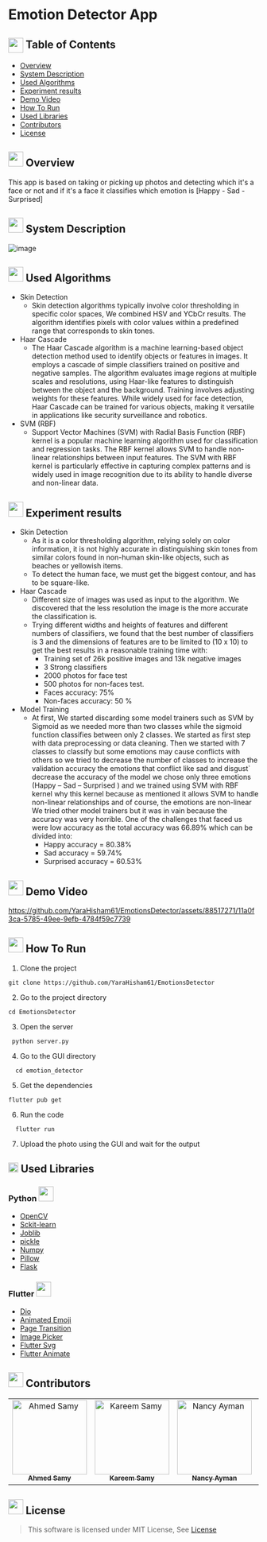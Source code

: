 # Emotion Detector App
## <img align= center width=30px height=30px src="https://github.com/AhmedSamy02/Adders-Mania/assets/88517271/dba75e61-02dd-465b-bc31-90907f36c93a"> Table of Contents

- [Overview](#overview)
- [System Description](#sysdes) 
- [Used Algorithms](#algo)
- [Experiment results](#res)
- [Demo Video](#vid)
- [How To Run](#run)
- [Used Libraries](#lib)
- [Contributors](#contributors)
- [License](#license)
  
## <img src="https://github.com/AhmedSamy02/Adders-Mania/assets/88517271/9ed3ee67-0407-4c82-9e29-4faa76d1ac44" width="30" height="30" /> Overview <a name = "overview"></a>
This app is based on taking or picking up photos and detecting which it's a face or not and if it's a face it classifies which emotion is [Happy - Sad - Surprised]
## <img src="https://github.com/YaraHisham61/OS_Scheduler/assets/88517271/d8e6c9f3-9ba5-4d9e-a108-7d9a95989812" width="30" height="30" /> System Description <a name = "sysdes"></a>
![image](https://github.com/YaraHisham61/EmotionsDetector/assets/88517271/1931d295-de99-4bf1-8e8e-e7ac992e1459)
## <img src="https://cdn-icons-png.flaticon.com/512/7690/7690595.png" width="30" height="30" /> Used Algorithms <a name = "algo"></a>
- Skin Detection
  - Skin detection algorithms typically involve color thresholding in specific color spaces, We combined HSV and YCbCr
  results. The algorithm identifies pixels with color values within a predefined range that corresponds to skin tones. 
- Haar Cascade
  - The Haar Cascade algorithm is a machine learning-based object detection method used to identify objects or 
  features in images. It employs a cascade of simple classifiers trained on positive and negative samples. The 
  algorithm evaluates image regions at multiple scales and resolutions, using Haar-like features to distinguish 
  between the object and the background. Training involves adjusting weights for these features. While widely 
  used for face detection, Haar Cascade can be trained for various objects, making it versatile in applications 
  like security surveillance and robotics.
- SVM (RBF)
  - Support Vector Machines (SVM) with Radial Basis Function (RBF) kernel is a popular machine learning 
  algorithm used for classification and regression tasks. The RBF kernel allows SVM to handle non-linear 
  relationships between input features. The SVM with RBF kernel is particularly effective in capturing complex 
  patterns and is widely used in image recognition due to its ability to handle diverse and non-linear data.
## <img src="https://github.com/YaraHisham61/EmotionsDetector/assets/88517271/6726d0d6-d0e6-4b7d-942a-3e03430ccbb8" width="30" height="30" /> Experiment results <a name = "res"></a>
- Skin Detection
  - As it is a color thresholding algorithm, relying solely on color information, it is not highly 
  accurate in distinguishing skin tones from similar colors found in non-human skin-like objects, 
  such as beaches or yellowish items.
  - To detect the human face, we must get the biggest contour, and has to be square-like.
- Haar Cascade 
  - Different size of images was used as input to the algorithm. We discovered that the less 
  resolution the image is the more accurate the classification is.
  - Trying different widths and heights of features and different numbers of classifiers, we found that 
  the best number of classifiers is 3 and the dimensions of features are to be limited to (10 x 10) to 
  get the best results in a reasonable training time with:
    - Training set of 26k positive images and 13k negative images 
    - 3 Strong classifiers 
    - 2000 photos for face test 
    - 500 photos for non-faces test.
    - Faces accuracy: 75% 
    - Non-faces accuracy: 50 %
- Model Training
  - At first, We started discarding some model trainers such as SVM by Sigmoid as we needed more than 
  two classes while the sigmoid function classifies between only 2 classes. We started as first step with data 
  preprocessing or data cleaning. Then we started with 7 classes to classify but some emotions may cause conflicts with others so we tried to decrease the number of classes to increase the 
  validation accuracy the emotions that conflict like sad and disgust` decrease the accuracy of the model we chose only three emotions (Happy – Sad – Surprised ) and we trained using SVM with 
  RBF kernel why this kernel because as mentioned it allows SVM to handle non-linear relationships 
  and of course, the emotions are non-linear We tried other model trainers but it was in vain because the 
  accuracy was very horrible.
  One of the challenges that faced us were low accuracy as the total accuracy was 66.89% which can 
  be divided into: 
    - Happy accuracy = 80.38%
    - Sad accuracy = 59.74%
    - Surprised accuracy = 60.53%
## <img src="https://github.com/YaraHisham61/AYKN-Search-Engine/assets/88517271/2783fa4c-1371-45d2-bbfa-7682bbc4b65d" width="30" height="30" /> Demo Video <a name = "vid"></a>


https://github.com/YaraHisham61/EmotionsDetector/assets/88517271/11a0f3ca-5785-49ee-9efb-4784f59c7739


## <img src="https://github.com/YaraHisham61/OS_Scheduler/assets/88517271/1c40c081-3619-449b-a9d7-605fc7b2baca" width="30" height="30" />  How To Run <a name = "run"></a>
1) Clone the project
```
git clone https://github.com/YaraHisham61/EmotionsDetector
 ```
2) Go to the project directory
  ```
  cd EmotionsDetector
  ```
3) Open the server
```
 python server.py  
 ```
4) Go to the GUI directory
```
  cd emotion_detector
  ```
5) Get the dependencies
  ```
  flutter pub get
  ``` 
6) Run the code
```
  flutter run
  ```
7) Upload the photo using the GUI and wait for the output

## <img src="https://github.com/YaraHisham61/EmotionsDetector/assets/88517271/e309ac2c-bc8f-409d-a444-45ac2272086a" width="20" height="20" /> Used Libraries  <a name = "lib"></a>
### Python <img src="https://github.com/YaraHisham61/EmotionsDetector/assets/88517271/26018fd6-5ad9-4759-a033-59f6a9502bb7" width="30" height="30" />
- [OpenCV](https://docs.opencv.org/3.4/d6/d00/tutorial_py_root.html)
- [Sckit-learn](https://scikit-learn.org/stable/modules/classes.html)
- [Joblib](https://joblib.readthedocs.io/en/stable/)
- [pickle](https://docs.python.org/3/library/pickle.html)
- [Numpy](https://numpy.org/)
- [Pillow](https://pypi.org/project/Pillow/)
- [Flask](https://flask.palletsprojects.com/en/3.0.x/)

### Flutter <img src="https://github.com/YaraHisham61/EmotionsDetector/assets/88517271/838951f0-3acb-4c51-89ab-3ab9969f8e16" width="30" height="30" />
- [Dio](https://pub.dev/packages/dio)
- [Animated Emoji](https://pub.dartlang.org/packages?q=animated_emoji)
- [Page Transition](https://pub.dartlang.org/packages?q=page_transition)
- [Image Picker](https://pub.dartlang.org/packages?q=image_picker)
- [Flutter Svg](https://pub.dartlang.org/packages?q=flutter_svg) 
- [Flutter Animate](https://pub.dartlang.org/packages?q=flutter_animate)

## <img src="https://github.com/YaraHisham61/OS_Scheduler/assets/88517271/859c6d0a-d951-4135-b420-6ca35c403803" width="30" height="30" /> Contributors <a name = "contributors"></a>
<table>
  <tr>
   <td align="center">
    <a href="https://github.com/AhmedSamy02" target="_black">
    <img src="https://avatars.githubusercontent.com/u/96637750?v=4" width="150px;" alt="Ahmed Samy"/>
    <br />
    <sub><b>Ahmed Samy</b></sub></a>
    </td>
   <td align="center">
    <a href="https://github.com/kaokab33" target="_black">
    <img src="https://avatars.githubusercontent.com/u/93781327?v=4" width="150px;" alt="Kareem Samy"/>
    <br />
    <sub><b>Kareem Samy</b></sub></a>
    </td>
   <td align="center">
    <a href="https://github.com/nancyalgazzar" target="_black">
    <img src="https://avatars.githubusercontent.com/u/94644017?v=4" width="150px;" alt="Nancy Ayman"/>
    <br/>
    <sub><b>Nancy Ayman</b></sub></a>
    </td>
   <td align="center">
    <a href="https://github.com/YaraHisham61" target="_black">
    <img src="https://avatars.githubusercontent.com/u/88517271?v=4" width="150px;" alt="Yara Hisham"/>
    <br />
    <sub><b>Yara Hisham</b></sub></a>
    </td>
  </tr>
 </table>
 
 ## <img src="https://github.com/YaraHisham61/Architecture_Project/assets/88517271/c4a8b264-bf74-4f14-ba2a-b017ef999151" width="30" height="30" /> License <a name = "license"></a>
> This software is licensed under MIT License, See [License](https://github.com/YaraHisham61/EmotionsDetector/blob/master/LICENSE)
